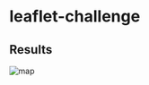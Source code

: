 # leaflet-challenge
## Results
![map]([http://127.0.0.1:5500/index.html](https://github.com/MaddyGutieruiz/leaflet-challenge/blob/main/Leaflet-Part-1/launch.json))
